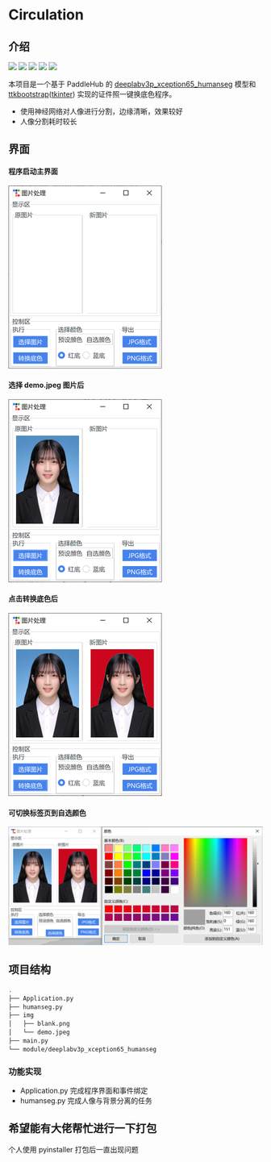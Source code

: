 # Circulation

## 介绍

[![](https://img.shields.io/badge/israel--dryer-ttkbootstrap-blue?logo=github)](https://github.com/israel-dryer/ttkbootstrap) [![](https://img.shields.io/badge/PaddlePaddle-Paddle-blue?logo=github)](https://github.com/PaddlePaddle/Paddle) [![](https://img.shields.io/badge/PaddlePaddle-PaddleHub-blue?logo=github)](https://github.com/PaddlePaddle/PaddleHub) ![](https://img.shields.io/badge/support-python3-brightgreen?logo=python) [![](https://img.shields.io/github/last-commit/GavinSun0921/Circulation)](https://github.com/GavinSun0921/Circulation/commits/master)

本项目是一个基于 PaddleHub 的 [deeplabv3p_xception65_humanseg](https://www.paddlepaddle.org.cn/hubdetail?name=deeplabv3p_xception65_humanseg&en_category=ImageSegmentation) 模型和 [ttkbootstrap](https://ttkbootstrap.readthedocs.io/en/latest/)([tkinter](https://docs.python.org/3/library/tkinter.html#module-tkinter)) 实现的证件照一键换底色程序。

- 使用神经网络对人像进行分割，边缘清晰，效果较好
- 人像分割耗时较长

## 界面

#### 程序启动主界面

<img src="img\ref\mainWindow.png" alt="mainWindow" style="zoom:50%;" />

#### 选择 demo.jpeg 图片后

<img src="img\ref\openPic.png" alt="mainWindow" style="zoom:50%;" />

#### 点击转换底色后

<img src="img\ref\transPic.png" alt="mainWindow" style="zoom:50%;" />

#### 可切换标签页到自选颜色

<img src="img\ref\customColor.png" alt="mainWindow" style="zoom:50%;" />

## 项目结构

```bash
.
├── Application.py
├── humanseg.py
├── img
│   ├── blank.png
│   └── demo.jpeg
├── main.py
└── module/deeplabv3p_xception65_humanseg
```

### 功能实现

- Application.py 完成程序界面和事件绑定
- humanseg.py 完成人像与背景分离的任务

## 希望能有大佬帮忙进行一下打包

个人使用 pyinstaller 打包后一直出现问题
